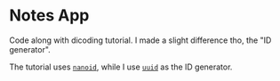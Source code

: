 # Notes App

Code along with dicoding tutorial. I made a slight difference tho, the "ID generator". 

The tutorial uses [`nanoid`](https://www.npmjs.com/package/nanoid), while I use [`uuid`](https://www.npmjs.com/package/uuid) as the ID generator.
